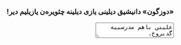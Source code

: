 <div dir="rtl">

<h3>«دوزگون» دانیشیق دیلینی یازی دیلینه چئویره‌ن یازیلیم دیر!</h3>

<div>
<textarea>
علینن باهم مدرسییه گدیروخ.
</textarea>
</div>

</div>
